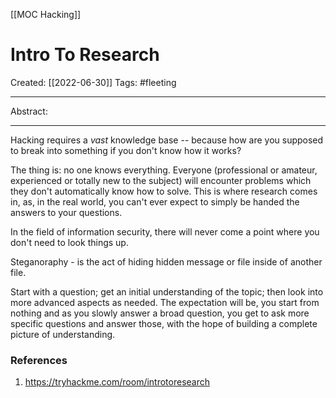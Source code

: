 [[MOC Hacking]]

# Intro To Research
Created:  [[2022-06-30]]
Tags: #fleeting 

---
Abstract:


---
Hacking requires a _vast_ knowledge base -- because how are you supposed to break into something if you don't know how it works?

The thing is: no one knows everything. Everyone (professional or amateur, experienced or totally new to the subject) will encounter problems which they don't automatically know how to solve. This is where research comes in, as, in the real world, you can't ever expect to simply be handed the answers to your questions.

In the field of information security, there will never come a point where you don't need to look things up.



Steganoraphy - is the act of hiding hidden message or file inside of another file. 

Start with a question; get an initial understanding of the topic; then look into more advanced aspects as needed. The expectation will be,  you start from nothing and as you slowly answer a broad question, you get to ask more specific questions and answer those, with the hope of building a complete picture of understanding. 








### References
1. https://tryhackme.com/room/introtoresearch